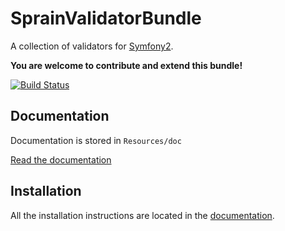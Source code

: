 SprainValidatorBundle
=====================

A collection of validators for [Symfony2](http://symfony.com).

**You are welcome to contribute and extend this bundle!**


[![Build Status](https://travis-ci.org/sprain/SprainValidatorBundle.png)](https://travis-ci.org/sprain/SprainValidatorBundle)


## Documentation

Documentation is stored in `Resources/doc`

[Read the documentation](Resources/doc/doc.md)

## Installation
All the installation instructions are located in the [documentation](Resources/doc/installation.md).



